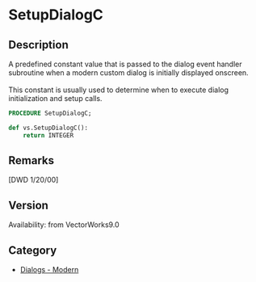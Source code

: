 # SetupDialogC

## Description
A predefined constant value that is passed to the dialog event handler subroutine when a modern custom dialog is initially displayed onscreen.<BR>
<BR>
This constant is usually used to determine when to execute dialog initialization and setup calls.

```pascal
PROCEDURE SetupDialogC;
```

```python
def vs.SetupDialogC():
    return INTEGER
```

## Remarks
[DWD 1/20/00]

## Version
Availability: from VectorWorks9.0

## Category
* [Dialogs - Modern](../Categories/Dialogs%20-%20Modern.md)
